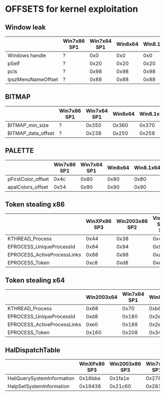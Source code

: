 # OFFSETS for kernel exploitation

## Window leak

|                    | Win7x86 SP1 | Win7x64 SP1 | Win8x64 | Win8.1x64 | Win10x64 v1511 | Win10x64 v1607 | Win10x64 v1703 | Win10x64 v1709 | 
|--------------------|-------------|-------------|---------|-----------|----------------|----------------|----------------|----------------| 
| Windows handle     | ?           | 0x0         | 0x0     | 0x0       | 0x0            | 0x0            | 0x0            | 0x0            | 
| pSelf              | ?           | 0x20        | 0x20    | 0x20      | 0x20           | 0x20           | 0x20           | 0x20           | 
| pcls               | ?           | 0x98        | 0x98    | 0x98      | 0x98           | 0x98           | 0xa8           | 0xa8           | 
| lpszMenuNameOffset | ?           | 0x88        | 0x88    | 0x88      | 0x88           | 0x88           | 0x90           | 0x98           | 

## BITMAP

|                    | Win7x86 SP1 | Win7x64 SP1 | Win8x64 | Win8.1x64 | Win10x64 v1511 | Win10x64 v1607 | Win10x64 v1703 | Win10x64 v1709 | 
|--------------------|-------------|-------------|---------|-----------|----------------|----------------|----------------|----------------| 
| BITMAP_min_size    | ?           | 0x350       | 0x360   | 0x370     | 0x370          | 0x370          | 0x370          | NA             | 
| BITMAP_data_offset | ?           | 0x238       | 0x250   | 0x258     | 0x258          | 0x260          | 0x260          | NA             | 

## PALETTE

|                    | Win7x86 SP1 | Win7x64 SP1 | Win8x64 | Win8.1x64 | Win10x64 v1511 | Win10x64 v1607 | Win10x64 v1703 | Win10x64 v1709 | 
|--------------------|-------------|-------------|---------|-----------|----------------|----------------|----------------|----------------| 
| pFirstColor_offset | 0x4c        | 0x80        | 0x80    | 0x80      | 0x80           | 0x78           | 0x78           | 0x78           | 
| apalColors_offset  | 0x54        | 0x90        | 0x90    | 0x90      | 0x90           | 0x88           | 0x88           | 0x88           | 

## Token stealing x86

|                             | WinXPx86 SP3 | Win2003x86 SP2 | Vistax86 SP1 / SP2 | Win2008x86 SP2 | Win7x86 SP1 | 
|-----------------------------|--------------|----------------|--------------------|----------------|-------------| 
| KTHREAD_Process             | 0x44         | 0x38           | 0x48               | 0x48           | 0x50        | 
| EPROCESS_UniqueProcessId    | 0x84         | 0x94           | 0x9c               | 0x9c           | 0xb4        | 
| EPROCESS_ActiveProcessLinks | 0x88         | 0x98           | 0xa0               | 0xa0           | 0xb8        | 
| EPROCESS_Token              | 0xc8         | 0xd8           | 0xe0               | 0ce0           | 0xf8        | 

## Token stealing x64

|                             | Win2003x64 | Win7x64 SP1 | Win8x64 | Win8.1x64 | Win10x64 v1511 | Win10x64 v1607 | Win10x64 v1703 | Win10x64 v1709 | 
|-----------------------------|------------|-------------|---------|-----------|----------------|----------------|----------------|----------------| 
| KTHREAD_Process             | 0x68       | 0x70        | 0xb8    | 0xb8      | 0xb8           | 0xb8           | 0xb8           | 0xb8           | 
| EPROCESS_UniqueProcessId    | 0xd8       | 0x180       | 0x2e0   | 0x2e0     | 0x2e8          | 0x2e8          | 0x2e0          | 0x2e0          | 
| EPROCESS_ActiveProcessLinks | 0xe0       | 0x188       | 0x2e8   | 0x2e8     | 0x2f0          | 0x2f0          | 0x2e8          | 0x2e8          | 
| EPROCESS_Token              | 0x160      | 0x208       | 0x348   | 0x348     | 0x358          | 0x358          | 0x358          | 0x358          | 

## HalDispatchTable

|                            | WinXPx86 SP3 | Win2003x86 SP3 | Win7x86 SP1 | Win7x64 SP1 | Win8x64 | Win8.1x64 | Win10x64 v1511 | Win10x64 v1607 | Win10x64 v1703 | Win10x64 v1709 | 
|----------------------------|--------------|----------------|-------------|-------------|---------|-----------|----------------|----------------|----------------|----------------| 
| HaliQuerySystemInformation | 0x16bba      | 0x1fa1e        | 0x278a2     | 0x398e8     | ?       | ?         | ?              | ?              | ?              | ?              | 
| HalpSetSystemInformation   | 0x19436      | 0x21c60        | 0x281b4     | ?           | ?       | ?         | ?              | ?              | ?              | ?              | 

